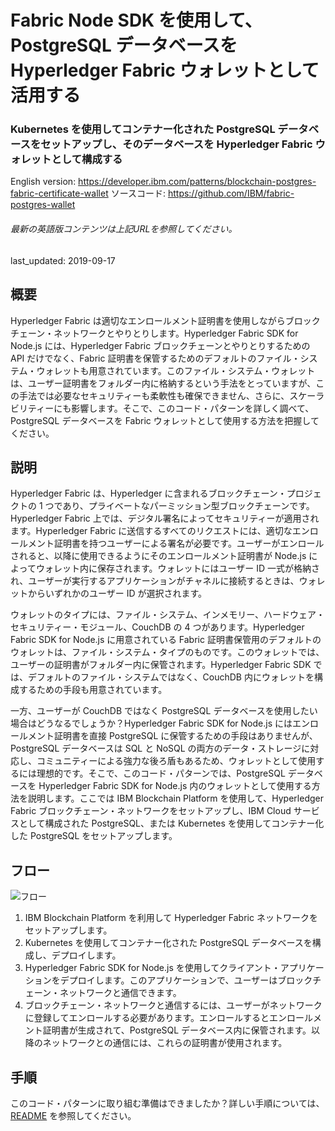 # Fabric Node SDK を使用して、PostgreSQL データベースを Hyperledger Fabric ウォレットとして活用する

### Kubernetes を使用してコンテナー化された PostgreSQL データベースをセットアップし、そのデータベースを Hyperledger Fabric ウォレットとして構成する

English version: https://developer.ibm.com/patterns/blockchain-postgres-fabric-certificate-wallet
  ソースコード: https://github.com/IBM/fabric-postgres-wallet

###### 最新の英語版コンテンツは上記URLを参照してください。
last_updated: 2019-09-17

 ## 概要

Hyperledger Fabric は適切なエンロールメント証明書を使用しながらブロックチェーン・ネットワークとやりとりします。Hyperledger Fabric SDK for Node.js には、Hyperledger Fabric ブロックチェーンとやりとりするための API だけでなく、Fabric 証明書を保管するためのデフォルトのファイル・システム・ウォレットも用意されています。このファイル・システム・ウォレットは、ユーザー証明書をフォルダー内に格納するという手法をとっていますが、この手法では必要なセキュリティーも柔軟性も確保できません、さらに、スケーラビリティーにも影響します。そこで、このコード・パターンを詳しく調べて、PostgreSQL データベースを Fabric ウォレットとして使用する方法を把握してください。

## 説明

Hyperledger Fabric は、Hyperledger に含まれるブロックチェーン・プロジェクトの 1 つであり、プライベートなパーミッション型ブロックチェーンです。Hyperledger Fabric 上では、デジタル署名によってセキュリティーが適用されます。Hyperledger Fabric に送信するすべてのリクエストには、適切なエンロールメント証明書を持つユーザーによる署名が必要です。ユーザーがエンロールされると、以降に使用できるようにそのエンロールメント証明書が Node.js によってウォレット内に保存されます。ウォレットにはユーザー ID 一式が格納され、ユーザーが実行するアプリケーションがチャネルに接続するときは、ウォレットからいずれかのユーザー ID が選択されます。

ウォレットのタイプには、ファイル・システム、インメモリー、ハードウェア・セキュリティー・モジュール、CouchDB の 4 つがあります。Hyperledger Fabric SDK for Node.js に用意されている Fabric 証明書保管用のデフォルトのウォレットは、ファイル・システム・タイプのものです。このウォレットでは、ユーザーの証明書がフォルダー内に保管されます。Hyperledger Fabric SDK では、デフォルトのファイル・システムではなく、CouchDB 内にウォレットを構成するための手段も用意されています。

一方、ユーザーが CouchDB ではなく PostgreSQL データベースを使用したい場合はどうなるでしょうか？Hyperledger Fabric SDK for Node.js にはエンロールメント証明書を直接 PostgreSQL に保管するための手段はありませんが、PostgreSQL データベースは SQL と NoSQL の両方のデータ・ストレージに対応し、コミュニティーによる強力な後ろ盾もあるため、ウォレットとして使用するには理想的です。そこで、このコード・パターンでは、PostgreSQL データベースを Hyperledger Fabric SDK for Node.js 内のウォレットとして使用する方法を説明します。ここでは IBM Blockchain Platform を使用して、Hyperledger Fabric ブロックチェーン・ネットワークをセットアップし、IBM Cloud サービスとして構成された PostgreSQL、または Kubernetes を使用してコンテナー化した PostgreSQL をセットアップします。

## フロー

![フロー](../../images/flow.png)

1. IBM Blockchain Platform を利用して Hyperledger Fabric ネットワークをセットアップします。
1. Kubernetes を使用してコンテナー化された PostgreSQL データベースを構成し、デプロイします。
1. Hyperledger Fabric SDK for Node.js を使用してクライアント・アプリケーションをデプロイします。このアプリケーションで、ユーザーはブロックチェーン・ネットワークと通信できます。
1. ブロックチェーン・ネットワークと通信するには、ユーザーがネットワークに登録してエンロールする必要があります。エンロールするとエンロールメント証明書が生成されて、PostgreSQL データベース内に保管されます。以降のネットワークとの通信には、これらの証明書が使用されます。

## 手順

このコード・パターンに取り組む準備はできましたか？詳しい手順については、[README](https://github.com/IBM/fabric-postgres-wallet/blob/master/README.md) を参照してください。

